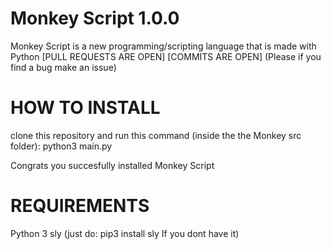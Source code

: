 # Monkey Script 1.0.0

Monkey Script is a new programming/scripting language that is made with Python [PULL REQUESTS ARE OPEN] [COMMITS ARE OPEN]
(Please if you find a bug make an issue)

# HOW TO INSTALL

clone this repository and run this command (inside the the Monkey src folder): python3 main.py

Congrats you succesfully  installed Monkey Script

# REQUIREMENTS

Python 3
sly (just do: pip3 install sly If you dont have it)
